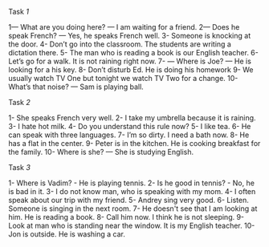 Task _1_

1— What are you doing here? — I am waiting for a friend.
2— Does he speak French? — Yes, he speaks French well.
3- Someone is knocking at the door.
4- Don’t go into the classroom. The students are writing a dictation there.
5- The man who is reading a book is our English teacher.
6- Let’s go for a walk. It is not raining right now.
7- — Where is Joe? — He is looking for a his key.
8- Don’t disturb Ed. He is doing his homework
9- We usually watch TV One but tonight we watch TV Two for a change.
10- What’s that noise? — Sam is playing ball.


Task _2_

1- She speaks French very well.
2- I take my umbrella because it is raining.
3- I hate hot milk.
4- Do you understand this rule now?
5- I like tea.
6- He can speak with three languages.
7- I’m so dirty. I need a bath now.
8- He has a flat in the center.
9- Peter is in the kitchen. He is cooking breakfast for the family.
10- Where is she? — She is studying English.


Task _3_

1- Where is Vadim? - He is playing tennis.
2- Is he good in tennis? - No, he is bad in it.
3- I do not know man, who is speaking with my mom.
4- I often speak about our trip with my friend.
5- Andrey sing very good.
6- Listen. Someone is singing in the next room.
7- He doesn't see that I am looking at him. He is reading a book.
8- Call him now. I think he is not sleeping.
9- Look at man who is standing near the window. It is my English teacher.
10- Jon is outside. He is washing a car.
